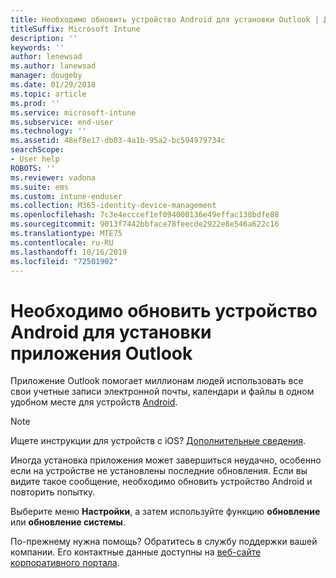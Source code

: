 ```yaml
---
title: Необходимо обновить устройство Android для установки Outlook | Документы Майкрософт
titleSuffix: Microsoft Intune
description: ''
keywords: ''
author: lenewsad
ms.author: lanewsad
manager: dougeby
ms.date: 01/29/2018
ms.topic: article
ms.prod: ''
ms.service: microsoft-intune
ms.subservice: end-user
ms.technology: ''
ms.assetid: 48ef8e17-db03-4a1b-95a2-bc594979734c
searchScope:
- User help
ROBOTS: ''
ms.reviewer: vadona
ms.suite: ems
ms.custom: intune-enduser
ms.collection: M365-identity-device-management
ms.openlocfilehash: 7c3e4ecccef1ef094000136e49effac138bdfe88
ms.sourcegitcommit: 9013f7442bbface78feecde2922e8e546a622c16
ms.translationtype: MTE75
ms.contentlocale: ru-RU
ms.lasthandoff: 10/16/2019
ms.locfileid: "72501902"
---
```

# <a name="you-need-to-update-your-android-device-to-install-the-outlook-app"></a>Необходимо обновить устройство Android для установки приложения Outlook

Приложение Outlook помогает миллионам людей использовать все свои учетные записи электронной почты, календари и файлы в одном удобном месте для устройств [Android](https://play.google.com/store/apps/details?id=com.microsoft.office.outlook).

>[!NOTE]
> Ищете инструкции для устройств с iOS? [Дополнительные сведения](update-device-outlook-ios.md).

Иногда установка приложения может завершиться неудачно, особенно если на устройстве не установлены последние обновления. Если вы видите такое сообщение, необходимо обновить устройство Android и повторить попытку.

Выберите меню **Настройки**, а затем используйте функцию **обновление** или **обновление системы**.

По-прежнему нужна помощь? Обратитесь в службу поддержки вашей компании. Его контактные данные доступны на [веб-сайте корпоративного портала](https://go.microsoft.com/fwlink/?linkid=2010980).
